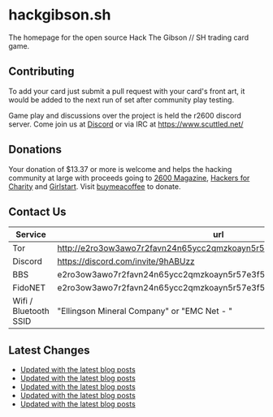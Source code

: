 # hackgibson.sh
The homepage for the open source Hack The Gibson // SH trading card game.


## Contributing

To add your card just submit a pull request with your card's front art, it would be added to the next run of set after community play testing.

Game play and discussions over the project is held the r2600 discord server. Come join us at [Discord](https://discord.com/invite/9hABUzz) or via IRC at https://www.scuttled.net/


## Donations

Your donation of $13.37 or more is welcome and helps the hacking community at large with proceeds going to [2600 Magazine](https://2600.com/), [Hackers for Charity](https://hackersforcharity.org) and [Girlstart](https://girlstart.org).  Visit [buymeacoffee](https://www.buymeacoffee.com/hackgibson.sh) to donate.


## Contact Us

Service | url
-|-
Tor | http://e2ro3ow3awo7r2favn24n65ycc2qmzkoayn5r57e3f56nvjwdcgg32ad.onion
Discord | https://discord.com/invite/9hABUzz
BBS | e2ro3ow3awo7r2favn24n65ycc2qmzkoayn5r57e3f56nvjwdcgg32ad.onion:23
FidoNET | e2ro3ow3awo7r2favn24n65ycc2qmzkoayn5r57e3f56nvjwdcgg32ad.onion:24554
Wifi / Bluetooth SSID | "Ellingson Mineral Company" or "EMC Net - <fidonet address>"

## Latest Changes
<!-- BLOG-POST-LIST:START -->
- [Updated with the latest blog posts](https://github.com/DFW2600/hackgibson.sh/commit/34084665e5d477bbaee50726713720adb9f602eb)
- [Updated with the latest blog posts](https://github.com/DFW2600/hackgibson.sh/commit/c567b564cbfe5053e22c326cfa8a3fae1b436b9a)
- [Updated with the latest blog posts](https://github.com/DFW2600/hackgibson.sh/commit/be679a960dd4fb6e4d348a2914f0dc9e3d495e06)
- [Updated with the latest blog posts](https://github.com/DFW2600/hackgibson.sh/commit/0440925dbe57be8f38c5e29779b7191780015fb6)
- [Updated with the latest blog posts](https://github.com/DFW2600/hackgibson.sh/commit/274c76a0c3f11a222e0c3bbb306582257a97296a)
<!-- BLOG-POST-LIST:END -->
